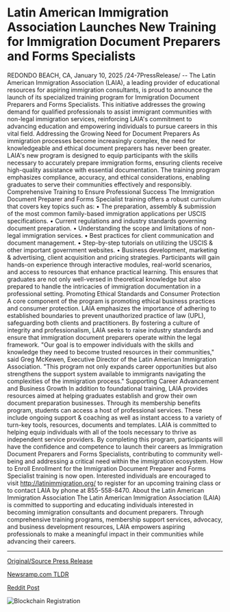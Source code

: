 # Latin American Immigration Association Launches New Training for Immigration Document Preparers and Forms Specialists

REDONDO BEACH, CA, January 10, 2025 /24-7PressRelease/ -- The Latin American Immigration Association (LAIA), a leading provider of educational resources for aspiring immigration consultants, is proud to announce the launch of its specialized training program for Immigration Document Preparers and Forms Specialists. This initiative addresses the growing demand for qualified professionals to assist immigrant communities with non-legal immigration services, reinforcing LAIA's commitment to advancing education and empowering individuals to pursue careers in this vital field.  Addressing the Growing Need for Document Preparers  As immigration processes become increasingly complex, the need for knowledgeable and ethical document preparers has never been greater. LAIA's new program is designed to equip participants with the skills necessary to accurately prepare immigration forms, ensuring clients receive high-quality assistance with essential documentation. The training program emphasizes compliance, accuracy, and ethical considerations, enabling graduates to serve their communities effectively and responsibly.  Comprehensive Training to Ensure Professional Success  The Immigration Document Preparer and Forms Specialist training offers a robust curriculum that covers key topics such as:  • The preparation, assembly & submission of the most common family-based immigration applications per USCIS specifications.  • Current regulations and industry standards governing document preparation.  • Understanding the scope and limitations of non-legal immigration services.  • Best practices for client communication and document management.  • Step-by-step tutorials on utilizing the USCIS & other important government websites.  • Business development, marketing & advertising, client acquisition and pricing strategies.  Participants will gain hands-on experience through interactive modules, real-world scenarios, and access to resources that enhance practical learning. This ensures that graduates are not only well-versed in theoretical knowledge but also prepared to handle the intricacies of immigration documentation in a professional setting.  Promoting Ethical Standards and Consumer Protection  A core component of the program is promoting ethical business practices and consumer protection. LAIA emphasizes the importance of adhering to established boundaries to prevent unauthorized practice of law (UPL), safeguarding both clients and practitioners. By fostering a culture of integrity and professionalism, LAIA seeks to raise industry standards and ensure that immigration document preparers operate within the legal framework.  "Our goal is to empower individuals with the skills and knowledge they need to become trusted resources in their communities," said Greg McKewen, Executive Director of the Latin American Immigration Association. "This program not only expands career opportunities but also strengthens the support system available to immigrants navigating the complexities of the immigration process."  Supporting Career Advancement and Business Growth  In addition to foundational training, LAIA provides resources aimed at helping graduates establish and grow their own document preparation businesses. Through its membership benefits program, students can access a host of professional services. These include ongoing support & coaching as well as instant access to a variety of turn-key tools, resources, documents and templates. LAIA is committed to helping equip individuals with all of the tools necessary to thrive as independent service providers.  By completing this program, participants will have the confidence and competence to launch their careers as Immigration Document Preparers and Forms Specialists, contributing to community well-being and addressing a critical need within the immigration ecosystem.  How to Enroll  Enrollment for the Immigration Document Preparer and Forms Specialist training is now open.   Interested individuals are encouraged to visit http://latinimmigration.org/ to register for an upcoming training class or to contact LAIA by phone at 855-558-8470.  About the Latin American Immigration Association  The Latin American Immigration Association (LAIA) is committed to supporting and educating individuals interested in becoming immigration consultants and document preparers. Through comprehensive training programs, membership support services, advocacy, and business development resources, LAIA empowers aspiring professionals to make a meaningful impact in their communities while advancing their careers. 

---

[Original/Source Press Release](https://www.24-7pressrelease.com/press-release/517750/latin-american-immigration-association-launches-new-training-for-immigration-document-preparers-and-forms-specialists)
                    

[Newsramp.com TLDR](https://newsramp.com/curated-news/laia-launches-specialized-training-program-for-immigration-document-preparers-and-forms-specialists/2c345e201978eb70672633e8f559016f) 

 



[Reddit Post](https://www.reddit.com/r/newsramp/comments/1hxzrai/laia_launches_specialized_training_program_for/) 



![Blockchain Registration](https://cdn.newsramp.app/24-7PressRelease/qrcode/251/10/daveFASs.webp)
